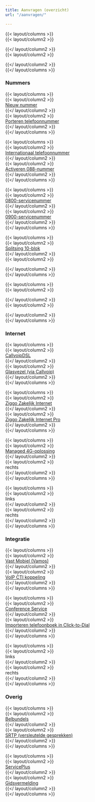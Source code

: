 ```yaml
---
title: Aanvragen (overzicht)
url: "/aanvragen/"

---
```

{{< layout/columns >}}  
{{< layout/column2 >}}  
  
{{</ layout/column2 >}}  
{{< layout/column2 >}}  
  
{{</ layout/column2 >}}  
{{</ layout/columns >}}

### Nummers

{{< layout/columns >}}  
{{< layout/column2 >}}  
[Nieuw nummer](/aanvragen/nummer/)  
{{</ layout/column2 >}}  
{{< layout/column2 >}}  
[Porteren telefoonnummer](/aanvragen/portering/)  
{{</ layout/column2 >}}  
{{</ layout/columns >}}

{{< layout/columns >}}  
{{< layout/column2 >}}  
[Internationaal telefoonnummer](https://www.callvoip.nl/aanvragen/internationaal-nummer/)  
{{</ layout/column2 >}}  
{{< layout/column2 >}}  
[Activeren 088-nummer](/aanvragen/088-blok-activatie/)  
{{</ layout/column2 >}}  
{{</ layout/columns >}}

{{< layout/columns >}}  
{{< layout/column2 >}}  
[0800-servicenummer](/aanvragen/0800-activatie/)  
{{</ layout/column2 >}}  
{{< layout/column2 >}}  
[0900-servicenummer](/aanvragen/0900-activatie/)  
{{</ layout/column2 >}}  
{{</ layout/columns >}}

{{< layout/columns >}}  
{{< layout/column2 >}}  
[Splitsing 10-blok](/aanvragen/splitsing-10-blok/)  
{{</ layout/column2 >}}  
{{< layout/column2 >}}  
  
{{</ layout/column2 >}}  
{{</ layout/columns >}}

{{< layout/columns >}}  
{{< layout/column2 >}}  
  
{{</ layout/column2 >}}  
{{< layout/column2 >}}  
  
{{</ layout/column2 >}}  
{{</ layout/columns >}}

### Internet

{{< layout/columns >}}  
{{< layout/column2 >}}  
[CallvoipDSL](https://www.callvoip.nl/download/callvoip/callvoip-adsl-vdsl_aanvraagformulier.pdf)  
{{</ layout/column2 >}}  
{{< layout/column2 >}}  
[Glasvezel (via Callvoip)](http://www.simmpl.nl/downloads/callvoip_ftth_aanvraagformulier.pdf)  
{{</ layout/column2 >}}  
{{</ layout/columns >}}

{{< layout/columns >}}  
{{< layout/column2 >}}  
[Ziggo Zakelijk Internet](https://www.callvoip.nl/download/callvoip/callvoip_aanvraagformulier_ziggo-connect-zzp.pdf)  
{{</ layout/column2 >}}  
{{< layout/column2 >}}  
[Ziggo Zakelijk Internet Pro](https://www.callvoip.nl/download/callvoip/callvoip_aanvraagformulier_ziggo-connect-mkb.pdf)  
{{</ layout/column2 >}}  
{{</ layout/columns >}}

{{< layout/columns >}}  
{{< layout/column2 >}}  
[Managed 4G-oplossing](/aanvragen/managed-4g/)  
{{</ layout/column2 >}}  
{{< layout/column2 >}}  
rechts  
{{</ layout/column2 >}}  
{{</ layout/columns >}}

{{< layout/columns >}}  
{{< layout/column2 >}}  
links  
{{</ layout/column2 >}}  
{{< layout/column2 >}}  
rechts  
{{</ layout/column2 >}}  
{{</ layout/columns >}}

### Integratie

{{< layout/columns >}}  
{{< layout/column2 >}}  
[Vast Mobiel (Vamos)](/aanvragen/vamos/)  
{{</ layout/column2 >}}  
{{< layout/column2 >}}  
[VoIP CTI koppeling](/aanvragen/voip-cti/)  
{{</ layout/column2 >}}  
{{</ layout/columns >}}

{{< layout/columns >}}  
{{< layout/column2 >}}  
[Conference Service](/aanvragen/conference/)  
{{</ layout/column2 >}}  
{{< layout/column2 >}}  
[Importeren telefoonboek in Click-to-Dial](/aanvragen/gidsvermelding/)  
{{</ layout/column2 >}}  
{{</ layout/columns >}}

{{< layout/columns >}}  
{{< layout/column2 >}}  
links  
{{</ layout/column2 >}}  
{{< layout/column2 >}}  
rechts  
{{</ layout/column2 >}}  
{{</ layout/columns >}}

### Overig

{{< layout/columns >}}  
{{< layout/column2 >}}  
[Belbundels](/aanvragen/belbundel/)  
{{</ layout/column2 >}}  
{{< layout/column2 >}}  
[SRTP (versleutelde gesprekken)](/aanvragen/srtp/)  
{{</ layout/column2 >}}  
{{</ layout/columns >}}

{{< layout/columns >}}  
{{< layout/column2 >}}  
[ServicePlus](/aanvragen/serviceplus/)  
{{</ layout/column2 >}}  
{{< layout/column2 >}}  
[Gidsvermelding](/aanvragen/gidsvermelding/)  
{{</ layout/column2 >}}  
{{</ layout/columns >}}